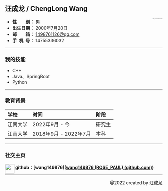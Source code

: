 ## 汪成龙 / ChengLong Wang
+ **性&ensp;&ensp;&ensp;&ensp;别：** 男 <img src="https://ayaka-1314005561.cos.ap-nanjing.myqcloud.com/IMG_0704(20220904-234127).JPG" alt="IMG_0704(20220904-234127)" style="zoom:15%;" align="right" />
+ **出生日期：** 2000年7月20日
+ **邮&ensp;&ensp;&ensp;&ensp;箱：** <font color="#4ea1db">1498761126@qq.com</font>
+ **手&ensp;机&ensp;号：** 14755336032

---

###  我的技能
+ C++
+ Java、SpringBoot
+ Python
----

###  教育背景

| 学校 | 时间 | 阶段 |
|  :----  | :----  | :---- |
|  江南大学  | 2022年9月 - 今 | 研究生 |
|  江南大学  | 2018年9月 - 2022年7月 | 本科 |

----
###  社交主页

<img src="https://img-blog.csdnimg.cn/4e998997c23846f997560287de604f67.png" width="30" align='left'/>**github：[wang149876]([wang149876 (ROSE_PAUL) (github.com)](https://github.com/wang149876))**


----

<p align=right style="color: black">@2022 created by 汪成龙</p>

